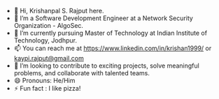 - 👋 Hi, Krishanpal S. Rajput here.
- 👀 I’m a Software Development Engineer at a Network Security Organization - AlgoSec.
- 🌱 I’m currently pursuing Master of Technology at Indian Institute of Technology, Jodhpur.
- 📫 You can reach me at https://www.linkedin.com/in/krishan1999/ or kaypi.rajput@gmail.com
- 💞️ I’m looking to contribute to exciting projects, solve meaningful problems, and collaborate with talented teams.
- 😄 Pronouns: He/Him
- ⚡ Fun fact : I like pizza!

<!---
kpiitj/kpiitj is a ✨ special ✨ repository because its `README.md` (this file) appears on your GitHub profile.
You can click the Preview link to take a look at your changes.
--->
